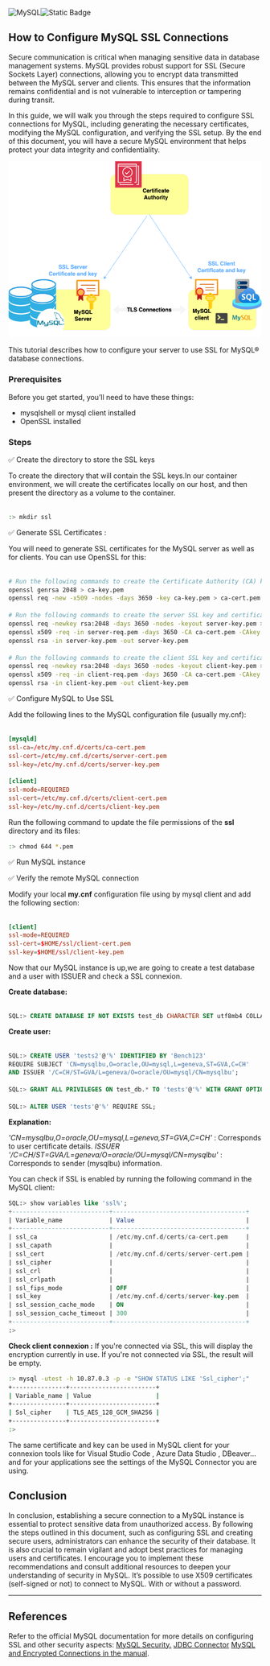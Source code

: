 ![MySQL](https://img.shields.io/badge/MySQL-4479A1?style=flat&logo=mysql&logoColor=white)![Static Badge](https://img.shields.io/badge/ssl-V3.4.0-blue:)



## How to Configure MySQL SSL Connections

Secure communication is critical when managing sensitive data in database management systems. MySQL provides robust support for SSL (Secure Sockets Layer) connections, allowing you to encrypt data transmitted between the MySQL server and clients. This ensures that the information remains confidential and is not vulnerable to interception or tampering during transit.

In this guide, we will walk you through the steps required to configure SSL connections for MySQL, including generating the necessary certificates, modifying the MySQL configuration, and verifying the SSL setup. By the end of this document, you will have a secure MySQL environment that helps protect your data integrity and confidentiality.

![mysql-ssl.png](images/mysql-ssl.png)


This tutorial describes how to configure your server to use SSL for MySQL® database connections. 


### Prerequisites
Before you get started, you’ll need to have these things:

- mysqlshell or mysql client installed
- OpenSSL installed

### Steps

✅ Create the directory to store the SSL keys

To create the directory that will contain the SSL keys.In our container environment, we will create the certificates locally on our host, and then present the directory as a volume to the container.

```bash

:> mkdir ssl
```


✅ Generate SSL Certificates :

You will need to generate SSL certificates for the MySQL server as well as for clients. You can use OpenSSL for this:

```bash

# Run the following commands to create the Certificate Authority (CA) keys: 
openssl genrsa 2048 > ca-key.pem
openssl req -new -x509 -nodes -days 3650 -key ca-key.pem > ca-cert.pem

# Run the following commands to create the server SSL key and certificate: 
openssl req -newkey rsa:2048 -days 3650 -nodes -keyout server-key.pem > server-req.pem
openssl x509 -req -in server-req.pem -days 3650 -CA ca-cert.pem -CAkey ca-key.pem -set_serial 01 > server-cert.pem
openssl rsa -in server-key.pem -out server-key.pem

# Run the following commands to create the client SSL key and certificate: 
openssl req -newkey rsa:2048 -days 3650 -nodes -keyout client-key.pem > client-req.pem
openssl x509 -req -in client-req.pem -days 3650 -CA ca-cert.pem -CAkey ca-key.pem -set_serial 01 > client-cert.pem
openssl rsa -in client-key.pem -out client-key.pem
```

✅ Configure MySQL to Use SSL

Add the following lines to the MySQL configuration file (usually my.cnf):


```toml

[mysqld]
ssl-ca=/etc/my.cnf.d/certs/ca-cert.pem
ssl-cert=/etc/my.cnf.d/certs/server-cert.pem
ssl-key=/etc/my.cnf.d/certs/server-key.pem

[client]
ssl-mode=REQUIRED
ssl-cert=/etc/my.cnf.d/certs/client-cert.pem
ssl-key=/etc/my.cnf.d/certs/client-key.pem

```

Run the following command to update the file permissions of the **ssl** directory and its files: 
```bash
:> chmod 644 *.pem
```

✅ Run MySQL instance

✅ Verify  the remote MySQL connection

Modify your local **my.cnf** configuration file using by mysql client and add the following section:

```toml

[client]
ssl-mode=REQUIRED
ssl-cert=$HOME/ssl/client-cert.pem
ssl-key=$HOME/ssl/client-key.pem

```


Now that our MySQL instance is up,we are going to create a test database and a user with ISSUER and check a SSL connexion.

**Create database:**
```sql

SQL:> CREATE DATABASE IF NOT EXISTS test_db CHARACTER SET utf8mb4 COLLATE utf8mb4_general_ci;

```

**Create user:**
```sql

SQL:> CREATE USER 'tests2'@'%' IDENTIFIED BY 'Bench123'
REQUIRE SUBJECT 'CN=mysqlbu,O=oracle,OU=mysql,L=geneva,ST=GVA,C=CH' 
AND ISSUER '/C=CH/ST=GVA/L=geneva/O=oracle/OU=mysql/CN=mysqlbu';

SQL:> GRANT ALL PRIVILEGES ON test_db.* TO 'tests'@'%' WITH GRANT OPTION;

SQL:> ALTER USER 'tests'@'%' REQUIRE SSL;

````

**Explanation:**

*'CN=mysqlbu,O=oracle,OU=mysql,L=geneva,ST=GVA,C=CH'*  : Corresponds to user certificate details.
*ISSUER '/C=CH/ST=GVA/L=geneva/O=oracle/OU=mysql/CN=mysqlbu'* : Corresponds to sender (mysqlbu) information.


You can check if SSL is enabled by running the following command in the MySQL client:

```sql
SQL:> show variables like 'ssl%'; 
+---------------------------+-------------------------------------+
| Variable_name             | Value                               |
+---------------------------+-------------------------------------+
| ssl_ca                    | /etc/my.cnf.d/certs/ca-cert.pem     |
| ssl_capath                |                                     |
| ssl_cert                  | /etc/my.cnf.d/certs/server-cert.pem |
| ssl_cipher                |                                     |
| ssl_crl                   |                                     |
| ssl_crlpath               |                                     |
| ssl_fips_mode             | OFF                                 |
| ssl_key                   | /etc/my.cnf.d/certs/server-key.pem  |
| ssl_session_cache_mode    | ON                                  |
| ssl_session_cache_timeout | 300                                 |
+---------------------------+-------------------------------------+
:>
````

**Check client connexion  :**
If you're connected via SSL, this will display the encryption currently in use. If you're not connected via SSL, the result will be empty.

```bash
:> mysql -utest -h 10.87.0.3 -p -e "SHOW STATUS LIKE 'Ssl_cipher';"
+---------------+------------------------+
| Variable_name | Value                  |
+---------------+------------------------+
| Ssl_cipher    | TLS_AES_128_GCM_SHA256 |
+---------------+------------------------+
:>
```

The same certificate and key can be used in MySQL client  for your connexion tools like  for Visual Studio Code , Azure Data Studio , DBeaver... and for your applications see the settings of the MySQL Connector you are using.

## Conclusion

In conclusion, establishing a secure connection to a MySQL instance is essential to protect sensitive data from unauthorized access. By following the steps outlined in this document, such as configuring SSL and creating secure users, administrators can enhance the security of their database. It is also crucial to remain vigilant and adopt best practices for managing users and certificates. I encourage you to implement these recommendations and consult additional resources to deepen your understanding of security in MySQL.
It’s possible to use X509 certificates (self-signed or not) to connect to MySQL. With or without a password. 

---

## References

Refer to the official MySQL documentation for more details on configuring SSL and other security aspects:
[MySQL Security.](https://dev.mysql.com/doc/refman/9.0/en/security.html)
[JDBC Connector](https://dev.mysql.com/doc/connector-j/en/connector-j-reference-configuration-properties.html)
[MySQL and Encrypted Connections in the manual](https://dev.mysql.com/doc/refman/9.0/en/using-encrypted-connections.html).